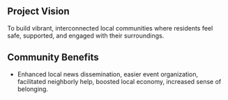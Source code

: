 ## Project Vision
To build vibrant, interconnected local communities where residents feel safe, supported, and engaged with their surroundings.
## Community Benefits
- Enhanced local news dissemination, easier event organization, facilitated neighborly help, boosted local economy, increased sense of belonging.
